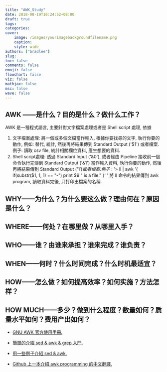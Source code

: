 ```yaml
---
title: "AWK_Study"
date: 2018-08-19T16:24:52+08:00
draft: true
tags:
categories:
cover:
    image: /images/yourimagebackgroundfilename.png
    caption:
    style: wide
authors: ["bradlee"]
slug:
toc: false
comments: false
emoji: false
flowchart: false
viz: false
mathjax: false
msc: false
wave: false
---
```

## AWK ——是什么？目的是什么？做什么工作？
AWK 是一種程式語言, 主要針對文字檔案處理或者是 Shell script 處理, 依據



1. 文字檔案處理: 將一個或多個文檔當作輸入, 根據你要找尋的文字, 執行你要的動作, 例如: 替代, 統計, 然後再將結果傳到 Standard Output ('$1') 或者檔案.
    例子: 讀取 csv file, 統計相關欄位資料, 產生想要的資料.
2. Shell script處理: 透過 Standard Input ('&0'), 或者經由 Pipeline 接收前一個命令執行完傳到 Standard Output ('&1') 當作輸入資料, 執行你要的動作, 然後再將結果傳到 Standard Output ('$1') 或者檔案.
    例子: '$> ll | awk '{ if(substr($1, 1, 1) == "-") print $9 " is a file." }' ' 將 ll 命令的結果傳到 awk program, 讀取資料完後, 只打印出檔案的名稱.

## WHY——为什么？为什么要这么做？理由何在？原因是什么？

## WHERE——何处？在哪里做？从哪里入手？

## WHO——谁？由谁来承担？谁来完成？谁负责？

## WHEN——何时？什么时间完成？什么时机最适宜？

## HOW——怎么做？如何提高效率？如何实施？方法怎样？

## HOW MUCH——多少？做到什么程度？数量如何？质量水平如何？费用产出如何？

- [GNU AWK 官方使用手冊.](http://www.gnu.org/software/gawk/manual/gawk.html#toc-Getting-Started-with-awk)

- [簡單的介紹 sed & awk & grep 入門.](https://www.cnblogs.com/moveofgod/p/3540575.html)

- [用一些例子介紹 sed & awk.](http://dongweiming.github.io/sed_and_awk/#/)

- [Github 上一本介紹 awk programming 的中文翻譯.](https://github.com/wuzhouhui/awk)
